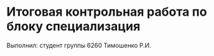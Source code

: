 # Итоговая контрольная работа по блоку специализация

Выполнил: студент группы 6260 Тимошенко Р.И.

